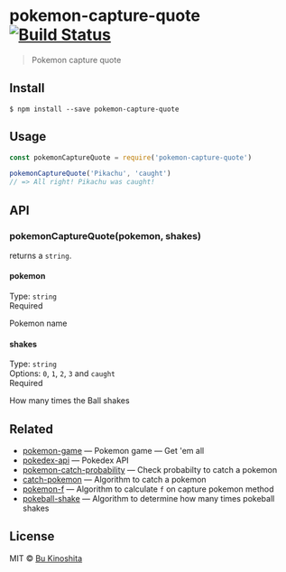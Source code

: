 # pokemon-capture-quote [![Build Status](https://travis-ci.org/bukinoshita/pokemon-capture-quote.svg?branch=master)](https://travis-ci.org/bukinoshita/pokemon-capture-quote)

> Pokemon capture quote


## Install

```
$ npm install --save pokemon-capture-quote
```


## Usage
```js
const pokemonCaptureQuote = require('pokemon-capture-quote')

pokemonCaptureQuote('Pikachu', 'caught')
// => All right! Pikachu was caught!
```


## API

### pokemonCaptureQuote(pokemon, shakes)

returns a `string`.

#### pokemon

Type: `string`<br/>
Required

Pokemon name

#### shakes

Type: `string`<br/>
Options: `0`, `1`, `2`, `3` and `caught`<br/>
Required

How many times the Ball shakes


## Related

- [pokemon-game](https://github.com/bukinoshita/pokemon-game) — Pokemon game — Get 'em all
- [pokedex-api](https://github.com/bukinoshita/pokedex-api) — Pokedex API
- [pokemon-catch-probability](https://github.com/bukinoshita/pokemon-catch-probability) — Check probabilty to catch a pokemon
- [catch-pokemon](https://github.com/bukinoshita/catch-pokemon) — Algorithm to catch a pokemon
- [pokemon-f](https://github.com/bukinoshita/pokemon-f) — Algorithm to calculate `f` on capture pokemon method
- [pokeball-shake](https://github.com/bukinoshita/pokeball-shake) — Algorithm to determine how many times pokeball shakes


## License

MIT © [Bu Kinoshita](https://bukinoshita.io)
